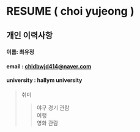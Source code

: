# RESUME ( choi yujeong )

## 개인 이력사항  

#### 이름: 최유정
#### email : chldbwjd414@naver.com
#### university : hallym university

> 취미
>> 야구 경기 관람  
>> 여행  
>> 영화 관람  
